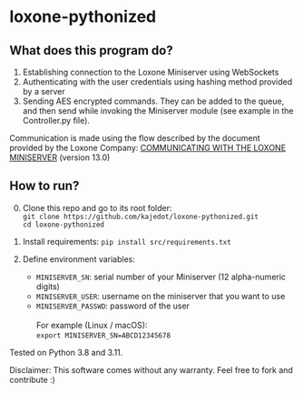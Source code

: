 # loxone-pythonized

## What does this program do?
1. Establishing connection to the Loxone Miniserver using WebSockets
2. Authenticating with the user credentials using hashing method provided by a server
3. Sending AES encrypted commands. They can be added to the queue, and then send while invoking the Miniserver module (see example in the Controller.py file).
   
Communication is made using the flow described by the document provided by the Loxone Company: [COMMUNICATING WITH
THE LOXONE MINISERVER](https://www.loxone.com/dede/wp-content/uploads/sites/2/2022/06/1300_Communicating-with-the-Miniserver.pdf#h.59u218wukskj) (version 13.0)

## How to run?
0. Clone this repo and go to its root folder: \
  `git clone https://github.com/kajedot/loxone-pythonized.git` \
  `cd loxone-pythonized` 
  
1. Install requirements:
`pip install src/requirements.txt`

2. Define environment variables:
   - `MINISERVER_SN`: serial number of your Miniserver (12 alpha-numeric digits)
   - `MINISERVER_USER`: username on the miniserver that you want to use
   - `MINISERVER_PASSWD`: password of the user \
   \
   For example (Linux / macOS): \
  `export MINISERVER_SN=ABCD12345678`

Tested on Python 3.8 and 3.11. 

Disclaimer:
This software comes without any warranty. 
Feel free to fork and contribute :)

